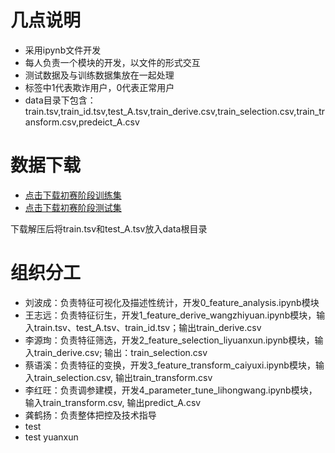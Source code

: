 # 几点说明
- 采用ipynb文件开发
- 每人负责一个模块的开发，以文件的形式交互
- 测试数据及与训练数据集放在一起处理
- 标签中1代表欺诈用户，0代表正常用户
- data目录下包含：train.tsv,train_id.tsv,test_A.tsv,train_derive.csv,train_selection.csv,train_transform.csv,predeict_A.csv

# 数据下载
- [点击下载初赛阶段训练集](https://www.kesci.com/urls/a0910f01)
- [点击下载初赛阶段测试集](https://www.kesci.com/urls/2fea236a)

下载解压后将train.tsv和test_A.tsv放入data根目录

# 组织分工
- 刘波成：负责特征可视化及描述性统计，开发0_feature_analysis.ipynb模块
- 王志远：负责特征衍生，开发1_feature_derive_wangzhiyuan.ipynb模块，输入train.tsv、test_A.tsv、train_id.tsv；输出train_derive.csv
- 李源珣：负责特征筛选，开发2_feature_selection_liyuanxun.ipynb模块，输入train_derive.csv; 输出：train_selection.csv
- 蔡语溪：负责特征的变换，开发3_feature_transform_caiyuxi.ipynb模块，输入train_selection.csv, 输出train_transform.csv
- 李红旺：负责调参建模，开发4_parameter_tune_lihongwang.ipynb模块，输入train_transform.csv, 输出predict_A.csv
- 龚鹤扬：负责整体把控及技术指导
- test
- test yuanxun
